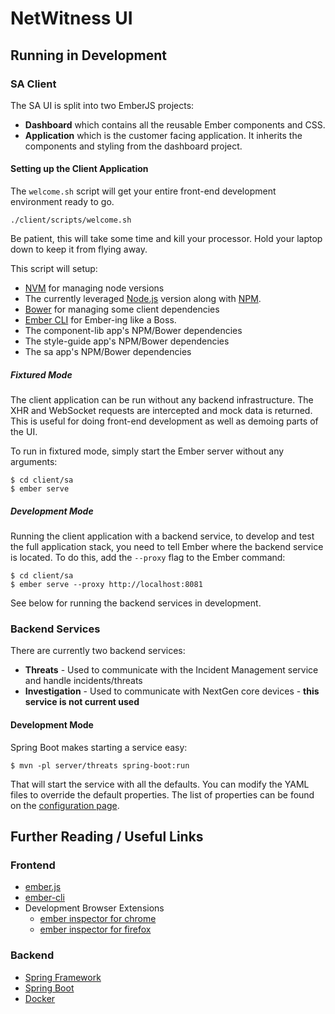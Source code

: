 # NetWitness UI

## Running in Development

### SA Client

The SA UI is split into two EmberJS projects:
* **Dashboard** which contains all the reusable Ember components and CSS.
* **Application** which is the customer facing application.  It inherits the components and styling from the
dashboard project.

#### Setting up the Client Application

The `welcome.sh` script will get your entire front-end development environment ready to go.

```
./client/scripts/welcome.sh
```

Be patient, this will take some time and kill your processor. Hold your laptop down to keep it from flying away.

This script will setup:
* [NVM](https://github.com/creationix/nvm) for managing node versions
* The currently leveraged [Node.js](http://nodejs.org/) version along with [NPM](https://www.npmjs.com/).
* [Bower](http://bower.io/) for managing some client dependencies
* [Ember CLI](http://www.ember-cli.com/) for Ember-ing like a Boss.
* The component-lib app's NPM/Bower dependencies
* The style-guide app's NPM/Bower dependencies
* The sa app's NPM/Bower dependencies

##### Fixtured Mode

The client application can be run without any backend infrastructure.  The XHR and WebSocket requests are intercepted
and mock data is returned.  This is useful for doing front-end development as well as demoing parts of the UI.

To run in fixtured mode, simply start the Ember server without any arguments:
```
$ cd client/sa
$ ember serve
```

##### Development Mode

Running the client application with a backend service, to develop and test the full application stack, you need 
to tell Ember where the backend service is located.  To do this, add the `--proxy` flag to the Ember command:
```
$ cd client/sa
$ ember serve --proxy http://localhost:8081
```

See below for running the backend services in development.

### Backend Services

There are currently two backend services:
* **Threats** - Used to communicate with the Incident Management service and handle incidents/threats
* **Investigation** - Used to communicate with NextGen core devices - **this service is not current used**

#### Development Mode

Spring Boot makes starting a service easy:
```
$ mvn -pl server/threats spring-boot:run
```

That will start the service with all the defaults.  You can modify the YAML files to override the default properties.
The list of properties can be found on the [configuration page](docs/server/configuration.md).

## Further Reading / Useful Links

### Frontend

* [ember.js](http://emberjs.com/)
* [ember-cli](http://www.ember-cli.com/)
* Development Browser Extensions
  * [ember inspector for chrome](https://chrome.google.com/webstore/detail/ember-inspector/bmdblncegkenkacieihfhpjfppoconhi)
  * [ember inspector for firefox](https://addons.mozilla.org/en-US/firefox/addon/ember-inspector/)

### Backend
* [Spring Framework](http://docs.spring.io/spring-framework/docs/current/spring-framework-reference/htmlsingle/)
* [Spring Boot](http://docs.spring.io/spring-boot/docs/current/reference/htmlsingle/)
* [Docker](https://www.docker.com/)

